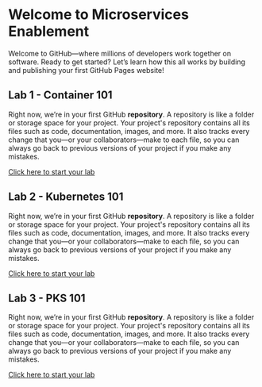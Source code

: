 # Welcome to Microservices Enablement

Welcome to GitHub—where millions of developers work together on software. Ready to get started? Let’s learn how this all works by building and publishing your first GitHub Pages website!

## Lab 1 - Container 101

Right now, we’re in your first GitHub **repository**. A repository is like a folder or storage space for your project. Your project's repository contains all its files such as code, documentation, images, and more. It also tracks every change that you—or your collaborators—make to each file, so you can always go back to previous versions of your project if you make any mistakes.

[Click here to start your lab](./labs/01-lab1.md)


## Lab 2 - Kubernetes 101

Right now, we’re in your first GitHub **repository**. A repository is like a folder or storage space for your project. Your project's repository contains all its files such as code, documentation, images, and more. It also tracks every change that you—or your collaborators—make to each file, so you can always go back to previous versions of your project if you make any mistakes.

[Click here to start your lab](./labs/02-lab2.md)


## Lab 3 - PKS 101

Right now, we’re in your first GitHub **repository**. A repository is like a folder or storage space for your project. Your project's repository contains all its files such as code, documentation, images, and more. It also tracks every change that you—or your collaborators—make to each file, so you can always go back to previous versions of your project if you make any mistakes.

[Click here to start your lab](./labs/03-lab3.md)

